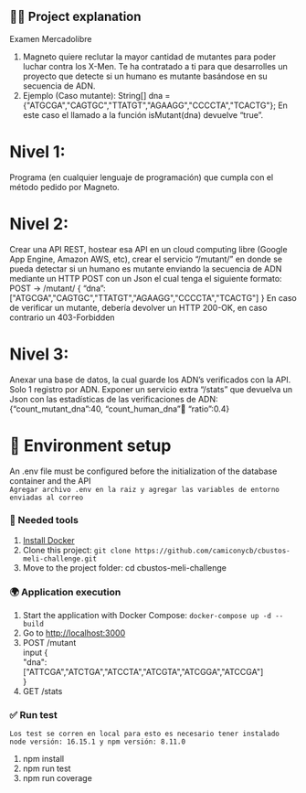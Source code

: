 ## 👩‍💻 Project explanation
Examen Mercadolibre
1. Magneto quiere reclutar la mayor cantidad de mutantes para poder luchar
contra los X-Men.
Te ha contratado a ti para que desarrolles un proyecto que detecte si un
humano es mutante basándose en su secuencia de ADN.
2. Ejemplo (Caso mutante):
String[] dna = {"ATGCGA","CAGTGC","TTATGT","AGAAGG","CCCCTA","TCACTG"};
En este caso el llamado a la función isMutant(dna) devuelve “true”.<br>
# Nivel 1:
Programa (en cualquier lenguaje de programación) que cumpla con el método pedido por
Magneto.
# Nivel 2:
Crear una API REST, hostear esa API en un cloud computing libre (Google App Engine,
Amazon AWS, etc), crear el servicio “/mutant/” en donde se pueda detectar si un humano es
mutante enviando la secuencia de ADN mediante un HTTP POST con un Json el cual tenga el
siguiente formato:
POST → /mutant/
{
“dna”:["ATGCGA","CAGTGC","TTATGT","AGAAGG","CCCCTA","TCACTG"]
}
En caso de verificar un mutante, debería devolver un HTTP 200-OK, en caso contrario un
403-Forbidden
# Nivel 3:
Anexar una base de datos, la cual guarde los ADN’s verificados con la API.
Solo 1 registro por ADN.
Exponer un servicio extra “/stats” que devuelva un Json con las estadísticas de las
verificaciones de ADN: {“count_mutant_dna”:40, “count_human_dna”:100: “ratio”:0.4}

# 🚀 Environment setup
An .env file must be configured before the initialization of the database container and the API<br>
`Agregar archivo .env en la raiz y agregar las variables de entorno enviadas al correo`
### 🐳 Needed tools

1. [Install Docker](https://www.docker.com/get-started) 
2. Clone this project: `git clone https://github.com/camiconycb/cbustos-meli-challenge.git`
3. Move to the project folder: cd cbustos-meli-challenge

### 🌍 Application execution

1. Start the application with Docker Compose: `docker-compose up -d --build`
2. Go to [http://localhost:3000](http://localhost:3000)
3. POST /mutant <br>
    input {<br>
        "dna": <br>["ATTCGA","ATCTGA","ATCCTA","ATCGTA","ATCGGA","ATCCGA"]<br>
    }
4. GET /stats

###  ✅ Run test
`Los test se corren en local para esto es necesario tener instalado node versión: 16.15.1 y npm versión: 8.11.0`
1. npm install
2. npm run test
3. npm run coverage
